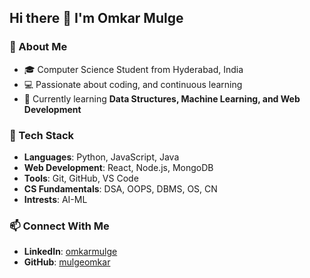 ## Hi there 👋 I'm Omkar Mulge

### 🚀 About Me
- 🎓 Computer Science Student from Hyderabad, India
- 💻 Passionate about coding, and continuous learning
- 🌱 Currently learning **Data Structures, Machine Learning, and Web Development**


### 🔧 Tech Stack
- **Languages**: Python, JavaScript, Java
- **Web Development**: React, Node.js, MongoDB
- **Tools**: Git, GitHub, VS Code
- **CS Fundamentals**: DSA, OOPS, DBMS, OS, CN
- **Intrests**: AI-ML


### 📫 Connect With Me
- **LinkedIn**: [omkarmulge](https://linkedin.com/in/omkarmulge)
- **GitHub**: [mulgeomkar](https://github.com/mulgeomkar)

